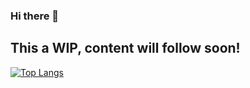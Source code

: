 ### Hi there 👋
## This a WIP, content will follow soon!

[![Top Langs](https://github-readme-stats.vercel.app/api/top-langs/?username=srdd40&layout=compact)](https://github.com/srdd40/github-readme-stats)

<!--
**srdd40/srdd40** is a ✨ _special_ ✨ repository because its `README.md` (this file) appears on your GitHub profile.

Here are some ideas to get you started:

- 🔭 I’m currently working on ...
- 🌱 I’m currently learning ...
- 👯 I’m looking to collaborate on ...
- 🤔 I’m looking for help with ...
- 💬 Ask me about ...
- 📫 How to reach me: ...
- 😄 Pronouns: ...
- ⚡ Fun fact: ...
-->
